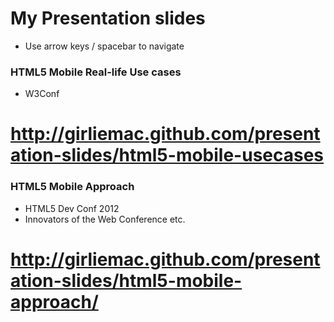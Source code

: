 My Presentation slides
===================

- Use arrow keys / spacebar to navigate

### HTML5 Mobile Real-life Use cases
- W3Conf

# http://girliemac.github.com/presentation-slides/html5-mobile-usecases

### HTML5 Mobile Approach
- HTML5 Dev Conf 2012
- Innovators of the Web Conference
etc.

# http://girliemac.github.com/presentation-slides/html5-mobile-approach/